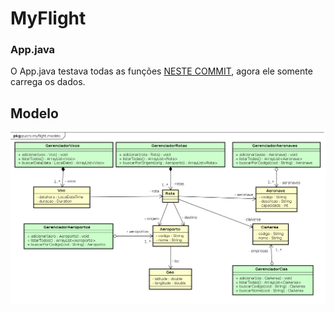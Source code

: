 # MyFlight

### App.java
O App.java testava todas as funções [NESTE COMMIT](https://github.com/Gischenato/MyFlight/blob/0a3b15f2403edfa65a4a52ff810390c29c8b301c/src/pucrs/myflight/consoleApp/App.java), agora ele somente carrega os dados.

## Modelo
<img src = modelo.png>

